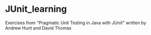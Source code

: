 # JUnit_learning
Exercises from "Pragmatic Unit Testing in Java with JUnit" written by Andrew Hunt and David Thomas
